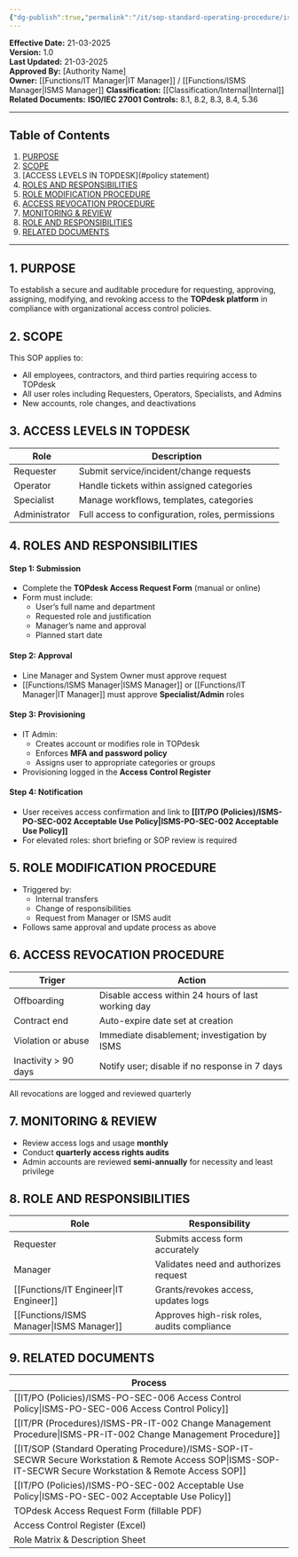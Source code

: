 ```yaml
---
{"dg-publish":true,"permalink":"/it/sop-standard-operating-procedure/isms-sop-it-topaccess-to-pdesk-access-request-sop/","tags":["topdesk","SOP"],"noteIcon":"default"}
---
```


 
**Effective Date:** 21-03-2025  
**Version:** 1.0  
**Last Updated:** 21-03-2025  
**Approved By:** [Authority Name]  
**Owner:** [[Functions/IT Manager\|IT Manager]] / [[Functions/ISMS Manager\|ISMS Manager]]
**Classification:** [[Classification/Internal\|Internal]]
**Related Documents:**
**ISO/IEC 27001 Controls:** 8.1, 8.2, 8.3, 8.4, 5.36

---
## **Table of Contents**  
1. [PURPOSE](#purpose)  
2. [SCOPE](#scope)  
3. [ACCESS LEVELS IN TOPDESK](#policy statement)  
4. [ROLES AND RESPONSIBILITIES](#roles-and-responsibilities)  
5. [ROLE MODIFICATION PROCEDURE](#dmarc)  
6. [ACCESS REVOCATION PROCEDURE](#responsibilities)  
7. [MONITORING & REVIEW](#compliance)  
8. [ROLE AND RESPONSIBILITIES](#registrations)
9. [RELATED DOCUMENTS](9)

---
## **1. PURPOSE**  
To establish a secure and auditable procedure for requesting, approving, assigning, modifying, and revoking access to the **TOPdesk platform** in compliance with organizational access control policies. 
## **2. SCOPE**
This SOP applies to:
- All employees, contractors, and third parties requiring access to TOPdesk
- All user roles including Requesters, Operators, Specialists, and Admins
- New accounts, role changes, and deactivations
## **3. ACCESS LEVELS IN TOPDESK** 

| Role          | Description                                      |
| ------------- | ------------------------------------------------ |
| Requester     | Submit service/incident/change requests          |
| Operator      | Handle tickets within assigned categories        |
| Specialist    | Manage workflows, templates, categories          |
| Administrator | Full access to configuration, roles, permissions |
## **4. ROLES AND RESPONSIBILITIES**

#### Step 1: **Submission**
- Complete the **TOPdesk Access Request Form** (manual or online)
- Form must include:
    - User’s full name and department
    - Requested role and justification
    - Manager’s name and approval
    - Planned start date
#### Step 2: **Approval**
- Line Manager and System Owner must approve request
- [[Functions/ISMS Manager\|ISMS Manager]] or [[Functions/IT Manager\|IT Manager]] must approve **Specialist/Admin** roles
#### Step 3: **Provisioning**
- IT Admin:
    - Creates account or modifies role in TOPdesk
    - Enforces **MFA and password policy**
    - Assigns user to appropriate categories or groups
- Provisioning logged in the **Access Control Register**
#### Step 4: **Notification**
- User receives access confirmation and link to **[[IT/PO (Policies)/ISMS-PO-SEC-002 Acceptable Use Policy\|ISMS-PO-SEC-002 Acceptable Use Policy]]**
- For elevated roles: short briefing or SOP review is required
## **5. ROLE MODIFICATION PROCEDURE**  
- Triggered by:
    - Internal transfers
    - Change of responsibilities
    - Request from Manager or ISMS audit
- Follows same approval and update process as above
## **6. ACCESS REVOCATION PROCEDURE**  

| Triger               | Action                                             |
| -------------------- | -------------------------------------------------- |
| Offboarding          | Disable access within 24 hours of last working day |
| Contract end         | Auto-expire date set at creation                   |
| Violation or abuse   | Immediate disablement; investigation by ISMS       |
| Inactivity > 90 days | Notify user; disable if no response in 7 days      |
All revocations are logged and reviewed quarterly
## **7. MONITORING & REVIEW**  
- Review access logs and usage **monthly**
- Conduct **quarterly access rights audits**
- Admin accounts are reviewed **semi-annually** for necessity and least privilege
## **8. ROLE AND RESPONSIBILITIES**

| Role             | Responsibility                              |
| ---------------- | ------------------------------------------- |
| Requester        | Submits access form accurately              |
| Manager          | Validates need and authorizes request       |
| [[Functions/IT Engineer\|IT Engineer]]  | Grants/revokes access, updates logs         |
| [[Functions/ISMS Manager\|ISMS Manager]] | Approves high-risk roles, audits compliance |
## **9. RELATED DOCUMENTS**

| Process                                                      |
| ------------------------------------------------------------ |
| [[IT/PO (Policies)/ISMS-PO-SEC-006 Access Control Policy\|ISMS-PO-SEC-006 Access Control Policy]]                    |
| [[IT/PR (Procedures)/ISMS-PR-IT-002 Change Management Procedure\|ISMS-PR-IT-002 Change Management Procedure]]               |
| [[IT/SOP (Standard Operating Procedure)/ISMS-SOP-IT-SECWR Secure Workstation & Remote Access SOP\|ISMS-SOP-IT-SECWR Secure Workstation & Remote Access SOP]] |
| [[IT/PO (Policies)/ISMS-PO-SEC-002 Acceptable Use Policy\|ISMS-PO-SEC-002 Acceptable Use Policy]]                    |
| TOPdesk Access Request Form (fillable PDF)                   |
| Access Control Register (Excel)                              |
| Role Matrix & Description Sheet                              |







